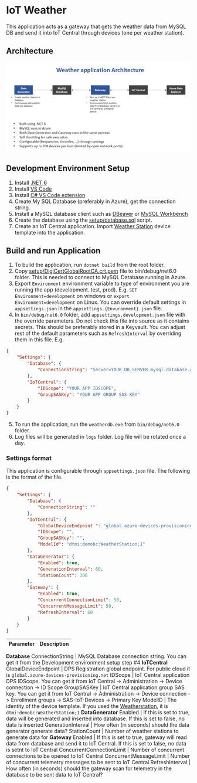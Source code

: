 # IoT Weather
This application acts as a gateway that gets the weather data from MySQL DB and send it into IoT Central through devices (one per weather station).


## Architecture ##
<img src="docs/weather.png" alt="architecture" />


## Development Environment Setup ##
1. Install [.NET 6](https://dotnet.microsoft.com/en-us/download/dotnet/6.0)
2. Install [VS Code](https://code.visualstudio.com/Download)
3. Install [ C# VS Code extension](https://marketplace.visualstudio.com/items?itemName=ms-dotnettools.csharp)
4. Create My SQL Database (preferably in Azure), get the connection string.
5. Install a MySQL database client such as [DBeaver](https://dbeaver.io/download/) or [MySQL Workbench](https://dev.mysql.com/downloads/workbench/)
6. Create the database using the [setup/database.sql](setup/database.sql) script.
7. Create an IoT Central application. Import [Weather Station](setup/WeatherStation.json) device template into the application.


## Build and run Application ##
1. To build the application, run `dotnet build` from the root folder.
2. Copy [setup/DigiCertGlobalRootCA.crt.pem](setup/DigiCertGlobalRootCA.crt.pem) file to bin/debug/net6.0 folder. This is needed to connect to MySQL Database running in Azure.
3. Export `Environment` environment variable to type of environment you are running the app (development. test, prod). E.g. `SET Environment=development` on windows or `export Environment=development` on Linux. You can override default settings in `appsettings.json` in the `appsettings.{Envuronment}.json` file.
4. In `bin/debug/net6.0` folder, add `appsettings.development.json` file with the override parameters. Do not check this file into source as it contains secrets. This should be preferably stored in a Keyvault. You can adjust rest of the default parameters such as `RefreshInterval` by overriding them in this file.
E.g.
```JSON
{
    "Settings": {
        "Database": {
            "ConnectionString": "Server=YOUR_DB_SERVER.mysql.database.azure.com;UserID=YOUR_USER_NAME;Password=YOUR_PASSWORD;Database=weather;SslMode=Required;SslCa=DigiCertGlobalRootCA.crt.pem"
        },
        "IoTCentral": {
            "IDScope": "YOUR APP IDSCOPE",
            "GroupSASKey": "YOUR APP GROUP SAS KEY"
        }
    }
}
```
5. To run the application, run the `weatherdb.exe` from `bin/debug/net6.0` folder.
6. Log files will be generated in `logs` folder. Log file will be rotated once a day.

### Settings format
This application is configurable through `appsettings.json` file. The following is the format of the file.
```JSON
{
    "Settings": {
        "Database": {
            "ConnectionString": ""
        },
        "IoTCentral": {
            "GlobalDeviceEndpoint ": "global.azure-devices-provisioning.net",
            "IDScope": "",
            "GroupSASKey": "",
            "ModelId": "dtmi:demobc:WeatherStation;1"
        },
        "DataGenerator": {
            "Enabled": true,
            "GenerationInterval": 60,
            "StationCount": 300
        },
        "Gateway": {
            "Enabled": true,
            "ConcurrentConnectionLimit": 50,
            "ConcurrentMessageLimit": 50,
            "RefreshInterval": 60
        }
    }
}
```
Parameter                 | Description
--------------------------|------------------------------
**Database**
ConnectionString          | MySQL Database connection string. You can get it from the Development environment setup step #4
**IoTCentral**
GlobalDeviceEndpoint      | DPS Registration global endpoint. For public cloud it is `global.azure-devices-provisioning.net`
IDScope                   | IoT Central application DPS IDScope. You can get it from IoT Central -> Administration -> Device connection -> ID Scope
GroupSASKey               | IoT Central application group SAS key. You can get it from IoT Central -> Administration -> Device connection -> Enrollment groups -> SAS-IoT-Devices -> Primary Key
ModelID                   | The identity of the device template. If you used the [Weatherstation](setup/WeatherStation.json), it is `dtmi:demobc:WeatherStation;1`
**DataGenerator**
Enabled                   | If this is set to true, data will be generated and inserted into database. If this is set to false, no data is inserted
GenerationInterval        | How often (in seconds) should the data generator generate data?
StationCount              | Number of weather stations to generate data for
**Gateway**
Enabled                   | If this is set to true, gateway will read data from database and send it to IoT Central. If this is set to false, no data is setnt to IoT Central
ConcurrentConnectionLimit | Number of concurrent connections to be opened to IoT Central
ConcurrentMessageLimit    | Number of concurrent telemetry messages to be sent to IoT Central
RefreshInterval           | How often (in seconds) should the gateway scan for telemetry in the database to be sent data to IoT Central?
